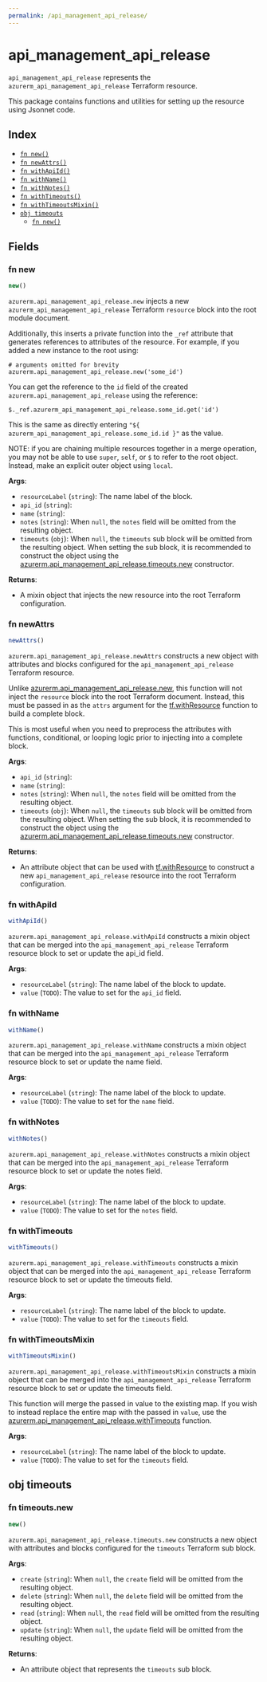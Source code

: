 ```yaml
---
permalink: /api_management_api_release/
---
```


# api_management_api_release

`api_management_api_release` represents the `azurerm_api_management_api_release` Terraform resource.



This package contains functions and utilities for setting up the resource using Jsonnet code.


## Index

* [`fn new()`](#fn-new)
* [`fn newAttrs()`](#fn-newattrs)
* [`fn withApiId()`](#fn-withapiid)
* [`fn withName()`](#fn-withname)
* [`fn withNotes()`](#fn-withnotes)
* [`fn withTimeouts()`](#fn-withtimeouts)
* [`fn withTimeoutsMixin()`](#fn-withtimeoutsmixin)
* [`obj timeouts`](#obj-timeouts)
  * [`fn new()`](#fn-timeoutsnew)

## Fields

### fn new

```ts
new()
```


`azurerm.api_management_api_release.new` injects a new `azurerm_api_management_api_release` Terraform `resource`
block into the root module document.

Additionally, this inserts a private function into the `_ref` attribute that generates references to attributes of the
resource. For example, if you added a new instance to the root using:

    # arguments omitted for brevity
    azurerm.api_management_api_release.new('some_id')

You can get the reference to the `id` field of the created `azurerm.api_management_api_release` using the reference:

    $._ref.azurerm_api_management_api_release.some_id.get('id')

This is the same as directly entering `"${ azurerm_api_management_api_release.some_id.id }"` as the value.

NOTE: if you are chaining multiple resources together in a merge operation, you may not be able to use `super`, `self`,
or `$` to refer to the root object. Instead, make an explicit outer object using `local`.

**Args**:
  - `resourceLabel` (`string`): The name label of the block.
  - `api_id` (`string`): 
  - `name` (`string`): 
  - `notes` (`string`):  When `null`, the `notes` field will be omitted from the resulting object.
  - `timeouts` (`obj`):  When `null`, the `timeouts` sub block will be omitted from the resulting object. When setting the sub block, it is recommended to construct the object using the [azurerm.api_management_api_release.timeouts.new](#fn-apimanagementapireleasetimeoutsnew) constructor.

**Returns**:
- A mixin object that injects the new resource into the root Terraform configuration.


### fn newAttrs

```ts
newAttrs()
```


`azurerm.api_management_api_release.newAttrs` constructs a new object with attributes and blocks configured for the `api_management_api_release`
Terraform resource.

Unlike [azurerm.api_management_api_release.new](#fn-apimanagementapireleasenew), this function will not inject the `resource`
block into the root Terraform document. Instead, this must be passed in as the `attrs` argument for the
[tf.withResource](https://github.com/tf-libsonnet/core/tree/main/docs#fn-withresource) function to build a complete block.

This is most useful when you need to preprocess the attributes with functions, conditional, or looping logic prior to
injecting into a complete block.

**Args**:
  - `api_id` (`string`): 
  - `name` (`string`): 
  - `notes` (`string`):  When `null`, the `notes` field will be omitted from the resulting object.
  - `timeouts` (`obj`):  When `null`, the `timeouts` sub block will be omitted from the resulting object. When setting the sub block, it is recommended to construct the object using the [azurerm.api_management_api_release.timeouts.new](#fn-apimanagementapireleasetimeoutsnew) constructor.

**Returns**:
  - An attribute object that can be used with [tf.withResource](https://github.com/tf-libsonnet/core/tree/main/docs#fn-withresource) to construct a new `api_management_api_release` resource into the root Terraform configuration.


### fn withApiId

```ts
withApiId()
```

`azurerm.api_management_api_release.withApiId` constructs a mixin object that can be merged into the `api_management_api_release`
Terraform resource block to set or update the api_id field.



**Args**:
  - `resourceLabel` (`string`): The name label of the block to update.
  - `value` (`TODO`): The value to set for the `api_id` field.


### fn withName

```ts
withName()
```

`azurerm.api_management_api_release.withName` constructs a mixin object that can be merged into the `api_management_api_release`
Terraform resource block to set or update the name field.



**Args**:
  - `resourceLabel` (`string`): The name label of the block to update.
  - `value` (`TODO`): The value to set for the `name` field.


### fn withNotes

```ts
withNotes()
```

`azurerm.api_management_api_release.withNotes` constructs a mixin object that can be merged into the `api_management_api_release`
Terraform resource block to set or update the notes field.



**Args**:
  - `resourceLabel` (`string`): The name label of the block to update.
  - `value` (`TODO`): The value to set for the `notes` field.


### fn withTimeouts

```ts
withTimeouts()
```

`azurerm.api_management_api_release.withTimeouts` constructs a mixin object that can be merged into the `api_management_api_release`
Terraform resource block to set or update the timeouts field.



**Args**:
  - `resourceLabel` (`string`): The name label of the block to update.
  - `value` (`TODO`): The value to set for the `timeouts` field.


### fn withTimeoutsMixin

```ts
withTimeoutsMixin()
```

`azurerm.api_management_api_release.withTimeoutsMixin` constructs a mixin object that can be merged into the `api_management_api_release`
Terraform resource block to set or update the timeouts field.

This function will merge the passed in value to the existing map. If you wish
to instead replace the entire map with the passed in `value`, use the [azurerm.api_management_api_release.withTimeouts](TODO)
function.


**Args**:
  - `resourceLabel` (`string`): The name label of the block to update.
  - `value` (`TODO`): The value to set for the `timeouts` field.


## obj timeouts



### fn timeouts.new

```ts
new()
```


`azurerm.api_management_api_release.timeouts.new` constructs a new object with attributes and blocks configured for the `timeouts`
Terraform sub block.



**Args**:
  - `create` (`string`):  When `null`, the `create` field will be omitted from the resulting object.
  - `delete` (`string`):  When `null`, the `delete` field will be omitted from the resulting object.
  - `read` (`string`):  When `null`, the `read` field will be omitted from the resulting object.
  - `update` (`string`):  When `null`, the `update` field will be omitted from the resulting object.

**Returns**:
  - An attribute object that represents the `timeouts` sub block.
